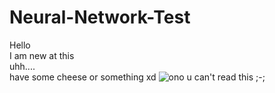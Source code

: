 # Neural-Network-Test
Hello  
I am new at this  
uhh....  
have some cheese or something xd
![ono u can't read this ;-;](https://cheeseboye.com/cheese.png)